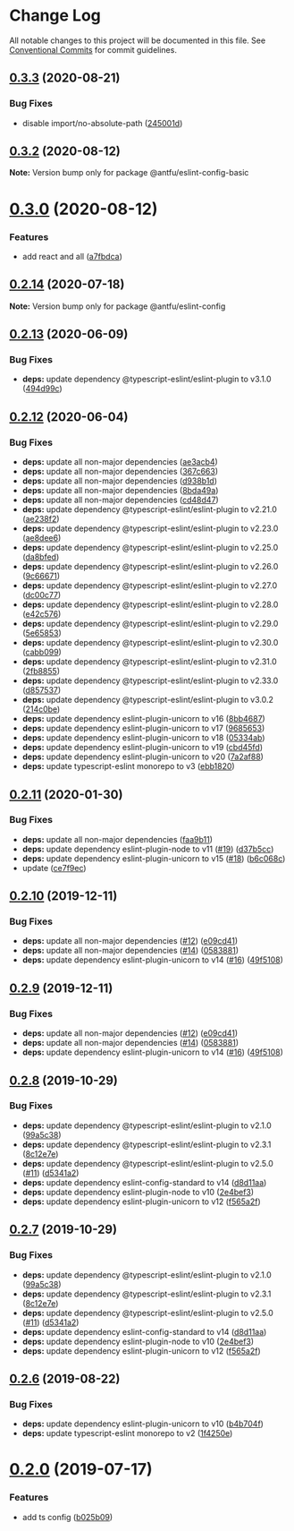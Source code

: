 # Change Log

All notable changes to this project will be documented in this file.
See [Conventional Commits](https://conventionalcommits.org) for commit guidelines.

## [0.3.3](https://github.com/antfu/eslint-config/compare/v0.3.2...v0.3.3) (2020-08-21)


### Bug Fixes

* disable import/no-absolute-path ([245001d](https://github.com/antfu/eslint-config/commit/245001d08129b3ec4961741d596f70abb2c9be5f))





## [0.3.2](https://github.com/antfu/eslint-config/compare/v0.3.1...v0.3.2) (2020-08-12)

**Note:** Version bump only for package @antfu/eslint-config-basic





# [0.3.0](https://github.com/antfu/eslint-config/compare/v0.2.14...v0.3.0) (2020-08-12)


### Features

* add react and all ([a7fbdca](https://github.com/antfu/eslint-config/commit/a7fbdcad4b20294e26e817fae468f468376e49cf))





## [0.2.14](https://github.com/antfu/eslint-config/compare/v0.2.13...v0.2.14) (2020-07-18)

**Note:** Version bump only for package @antfu/eslint-config





## [0.2.13](https://github.com/antfu/eslint-config/compare/v0.2.12...v0.2.13) (2020-06-09)


### Bug Fixes

* **deps:** update dependency @typescript-eslint/eslint-plugin to v3.1.0 ([494d99c](https://github.com/antfu/eslint-config/commit/494d99c2bb52895a055cea7be9b50494a6a67358))





## [0.2.12](https://github.com/antfu/eslint-config/compare/v0.2.11...v0.2.12) (2020-06-04)


### Bug Fixes

* **deps:** update all non-major dependencies ([ae3acb4](https://github.com/antfu/eslint-config/commit/ae3acb40f34fa117bb0afe6f9959daa5c0f9a197))
* **deps:** update all non-major dependencies ([367c663](https://github.com/antfu/eslint-config/commit/367c663eb0eca976b2e932d5666b0e47f751a03c))
* **deps:** update all non-major dependencies ([d938b1d](https://github.com/antfu/eslint-config/commit/d938b1d714e429f4dd4cce56b8b2c4cdee0de242))
* **deps:** update all non-major dependencies ([8bda49a](https://github.com/antfu/eslint-config/commit/8bda49afb37d50c647995354cec4d11589eeef8f))
* **deps:** update all non-major dependencies ([cd48d47](https://github.com/antfu/eslint-config/commit/cd48d476bfe63623b66d9d5107b794f3b2e73129))
* **deps:** update dependency @typescript-eslint/eslint-plugin to v2.21.0 ([ae238f2](https://github.com/antfu/eslint-config/commit/ae238f275c17c8959274da007b60cae2f029b7d0))
* **deps:** update dependency @typescript-eslint/eslint-plugin to v2.23.0 ([ae8dee6](https://github.com/antfu/eslint-config/commit/ae8dee603589f80410cb19a009a4f50a7daf5472))
* **deps:** update dependency @typescript-eslint/eslint-plugin to v2.25.0 ([da8bfed](https://github.com/antfu/eslint-config/commit/da8bfed5c582940ebef807cc396a4c28de7135dd))
* **deps:** update dependency @typescript-eslint/eslint-plugin to v2.26.0 ([9c66671](https://github.com/antfu/eslint-config/commit/9c666715c2eef912e343649875441a564486d5ec))
* **deps:** update dependency @typescript-eslint/eslint-plugin to v2.27.0 ([dc00c77](https://github.com/antfu/eslint-config/commit/dc00c77075c87f8e49b39b32d44ca4fde0590731))
* **deps:** update dependency @typescript-eslint/eslint-plugin to v2.28.0 ([e42c576](https://github.com/antfu/eslint-config/commit/e42c5767f6f9a9013286354ee238977b36bbbee2))
* **deps:** update dependency @typescript-eslint/eslint-plugin to v2.29.0 ([5e65853](https://github.com/antfu/eslint-config/commit/5e6585335d4f7b88355a7430911c9712bcd20115))
* **deps:** update dependency @typescript-eslint/eslint-plugin to v2.30.0 ([cabb099](https://github.com/antfu/eslint-config/commit/cabb0999cd95d63fd35b50a0073c324f54a621e5))
* **deps:** update dependency @typescript-eslint/eslint-plugin to v2.31.0 ([2fb8855](https://github.com/antfu/eslint-config/commit/2fb885521b80ba72511b1005ad919ed148c99428))
* **deps:** update dependency @typescript-eslint/eslint-plugin to v2.33.0 ([d857537](https://github.com/antfu/eslint-config/commit/d8575375f6505bfee4165dc33b1cd924b63fb15e))
* **deps:** update dependency @typescript-eslint/eslint-plugin to v3.0.2 ([214c0be](https://github.com/antfu/eslint-config/commit/214c0be0292d8b95d57d1fe0272ee7af7a130b78))
* **deps:** update dependency eslint-plugin-unicorn to v16 ([8bb4687](https://github.com/antfu/eslint-config/commit/8bb46879d8beda646e06e558db6ea7489d0e02cc))
* **deps:** update dependency eslint-plugin-unicorn to v17 ([9685653](https://github.com/antfu/eslint-config/commit/96856537cd165d553dc745b96332889daebf75a4))
* **deps:** update dependency eslint-plugin-unicorn to v18 ([05334ab](https://github.com/antfu/eslint-config/commit/05334ab400e3a4d172251264c45faae1fcafd861))
* **deps:** update dependency eslint-plugin-unicorn to v19 ([cbd45fd](https://github.com/antfu/eslint-config/commit/cbd45fdcf9d06cbcf66bd2c23510ac36b330941b))
* **deps:** update dependency eslint-plugin-unicorn to v20 ([7a2af88](https://github.com/antfu/eslint-config/commit/7a2af88bd9935f58df3ac0b733642ec32fb9f722))
* **deps:** update typescript-eslint monorepo to v3 ([ebb1820](https://github.com/antfu/eslint-config/commit/ebb18209d5c8417da41be7ca8b2b8658bd4ba1a5))





## [0.2.11](https://github.com/antfu/eslint-config/compare/v0.2.10...v0.2.11) (2020-01-30)


### Bug Fixes

* **deps:** update all non-major dependencies ([faa9b11](https://github.com/antfu/eslint-config/commit/faa9b11d52d5d34a4c89917bb6b1aeaa8f7bbdb2))
* **deps:** update dependency eslint-plugin-node to v11 ([#19](https://github.com/antfu/eslint-config/issues/19)) ([d37b5cc](https://github.com/antfu/eslint-config/commit/d37b5cc912b017eeca513a806a3f755c1094bafe))
* **deps:** update dependency eslint-plugin-unicorn to v15 ([#18](https://github.com/antfu/eslint-config/issues/18)) ([b6c068c](https://github.com/antfu/eslint-config/commit/b6c068cf01539d2d94867664cbc54728fa99852e))
* update ([ce7f9ec](https://github.com/antfu/eslint-config/commit/ce7f9ec9687fea47757e973344fd2068cc7e5a8f))





## [0.2.10](https://github.com/antfu/eslint-config/compare/v0.2.8...v0.2.10) (2019-12-11)


### Bug Fixes

* **deps:** update all non-major dependencies ([#12](https://github.com/antfu/eslint-config/issues/12)) ([e09cd41](https://github.com/antfu/eslint-config/commit/e09cd415f12fa1afe18430c50f6b72189700aa8c))
* **deps:** update all non-major dependencies ([#14](https://github.com/antfu/eslint-config/issues/14)) ([0583881](https://github.com/antfu/eslint-config/commit/05838817541d500e3aab0e215f879c1c7ceb7ced))
* **deps:** update dependency eslint-plugin-unicorn to v14 ([#16](https://github.com/antfu/eslint-config/issues/16)) ([49f5108](https://github.com/antfu/eslint-config/commit/49f5108fb2144f6ccc5f6a15d1bc135542070168))






## [0.2.9](https://github.com/antfu/eslint-config/compare/v0.2.8...v0.2.9) (2019-12-11)


### Bug Fixes

* **deps:** update all non-major dependencies ([#12](https://github.com/antfu/eslint-config/issues/12)) ([e09cd41](https://github.com/antfu/eslint-config/commit/e09cd415f12fa1afe18430c50f6b72189700aa8c))
* **deps:** update all non-major dependencies ([#14](https://github.com/antfu/eslint-config/issues/14)) ([0583881](https://github.com/antfu/eslint-config/commit/05838817541d500e3aab0e215f879c1c7ceb7ced))
* **deps:** update dependency eslint-plugin-unicorn to v14 ([#16](https://github.com/antfu/eslint-config/issues/16)) ([49f5108](https://github.com/antfu/eslint-config/commit/49f5108fb2144f6ccc5f6a15d1bc135542070168))






## [0.2.8](https://github.com/antfu/eslint-config/compare/v0.2.6...v0.2.8) (2019-10-29)


### Bug Fixes

* **deps:** update dependency @typescript-eslint/eslint-plugin to v2.1.0 ([99a5c38](https://github.com/antfu/eslint-config/commit/99a5c38))
* **deps:** update dependency @typescript-eslint/eslint-plugin to v2.3.1 ([8c12e7e](https://github.com/antfu/eslint-config/commit/8c12e7e))
* **deps:** update dependency @typescript-eslint/eslint-plugin to v2.5.0 ([#11](https://github.com/antfu/eslint-config/issues/11)) ([d5341a2](https://github.com/antfu/eslint-config/commit/d5341a2))
* **deps:** update dependency eslint-config-standard to v14 ([d8d11aa](https://github.com/antfu/eslint-config/commit/d8d11aa))
* **deps:** update dependency eslint-plugin-node to v10 ([2e4bef3](https://github.com/antfu/eslint-config/commit/2e4bef3))
* **deps:** update dependency eslint-plugin-unicorn to v12 ([f565a2f](https://github.com/antfu/eslint-config/commit/f565a2f))






## [0.2.7](https://github.com/antfu/eslint-config/compare/v0.2.6...v0.2.7) (2019-10-29)


### Bug Fixes

* **deps:** update dependency @typescript-eslint/eslint-plugin to v2.1.0 ([99a5c38](https://github.com/antfu/eslint-config/commit/99a5c38))
* **deps:** update dependency @typescript-eslint/eslint-plugin to v2.3.1 ([8c12e7e](https://github.com/antfu/eslint-config/commit/8c12e7e))
* **deps:** update dependency @typescript-eslint/eslint-plugin to v2.5.0 ([#11](https://github.com/antfu/eslint-config/issues/11)) ([d5341a2](https://github.com/antfu/eslint-config/commit/d5341a2))
* **deps:** update dependency eslint-config-standard to v14 ([d8d11aa](https://github.com/antfu/eslint-config/commit/d8d11aa))
* **deps:** update dependency eslint-plugin-node to v10 ([2e4bef3](https://github.com/antfu/eslint-config/commit/2e4bef3))
* **deps:** update dependency eslint-plugin-unicorn to v12 ([f565a2f](https://github.com/antfu/eslint-config/commit/f565a2f))





## [0.2.6](https://github.com/antfu/eslint-config/compare/v0.2.5...v0.2.6) (2019-08-22)


### Bug Fixes

* **deps:** update dependency eslint-plugin-unicorn to v10 ([b4b704f](https://github.com/antfu/eslint-config/commit/b4b704f))
* **deps:** update typescript-eslint monorepo to v2 ([1f4250e](https://github.com/antfu/eslint-config/commit/1f4250e))





# [0.2.0](https://github.com/antfu/eslint-config/compare/v0.1.5...v0.2.0) (2019-07-17)


### Features

* add ts config ([b025b09](https://github.com/antfu/eslint-config/commit/b025b09))
